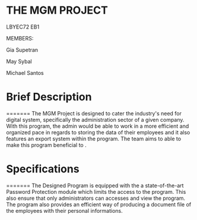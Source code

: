 # THE MGM PROJECT

LBYEC72 EB1

MEMBERS:

Gia Supetran 

May Sybal

Michael Santos 



# Brief Description

=======
The MGM Project is designed to cater the industry's need for digital system, specifically the administration sector of a given company. With this program, the admin would be able to work in a more efficient and organized pace in regards to storing the data of their employees and it also features an export system within the program. The team aims to able to make this program beneficial to .

# Specifications
=======
The Designed Program is equipped with the a state-of-the-art Password Protection module which limits the access to the program. This also ensure that only administrators can accesses and view the program. The program also provides an efficient way of producing a document file of the employees with their personal informations. 
